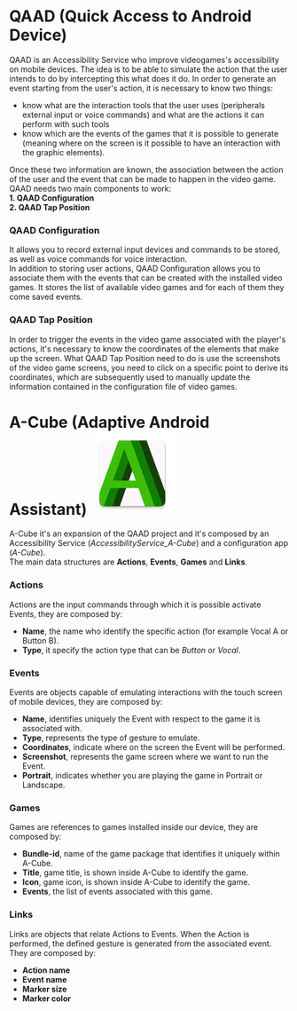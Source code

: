 # QAAD (Quick Access to Android Device)
QAAD is an Accessibility Service who improve videogames's accessibility on mobile devices. 
The idea is to be able to simulate the action that the user intends to do by intercepting this what does it do.
In order to generate an event starting from the user's action, it is necessary to know two things:
* know what are the interaction tools that the user uses (peripherals external input or voice commands) and what are the actions it can perform with such tools
* know which are the events of the games that it is possible to generate (meaning where on the screen is it possible to have an interaction with the graphic elements).

Once these two information are known, the association between the action of the user and the event that can be made to happen in the video game. QAAD needs two main components to work:  
**1. QAAD Configuration**  
**2. QAAD Tap Position**

### QAAD Configuration  
It allows you to record external input devices and commands to be stored, as well as voice commands for voice interaction.  
In addition to storing user actions, QAAD Configuration allows you to associate them with the events that can be created with the installed video games. It stores the list of available video games and for each of them they come saved events.  

### QAAD Tap Position  
In order to trigger the events in the video game associated with the player's actions, it's necessary to know the coordinates of the elements that make up the screen.
What QAAD Tap Position need to do is use the screenshots of the video game screens, you need to click on a specific point to derive its coordinates, which are subsequently used
to manually update the information contained in the configuration file of video games.  

# A-Cube (Adaptive Android Assistant) <img src="img/a_cube_logo.png" width=150>  
A-Cube it's an expansion of the QAAD project and it's composed by an Accessibility Service (*AccessibilityService_A-Cube*) and a configuration app (*A-Cube*).  
The main data structures are **Actions**, **Events**, **Games** and **Links**.  
### Actions ###
Actions are the input commands through which it is possible activate Events, they are composed by:  
  * **Name**, the name who identify the specific action (for example Vocal A or Button B).  
  * **Type**, it specify the action type that can be *Button* or *Vocal*.   

### Events ###
Events are objects capable of emulating interactions with the touch screen of mobile devices, they are composed by:
  * **Name**, identifies uniquely the Event with respect to the game it is associated with.  
  * **Type**, represents the type of gesture to emulate.
  * **Coordinates**, indicate where on the screen the Event will be performed.  
  * **Screenshot**, represents the game screen where we want to run the Event.  
  * **Portrait**, indicates whether you are playing the game in Portrait or Landscape.  
  
### Games ###
Games are references to games installed inside our device, they are composed by:  
  * **Bundle-id**, name of the game package that identifies it uniquely within A-Cube.  
  * **Title**, game title, is shown inside A-Cube to identify the game.  
  * **Icon**, game icon, is shown inside A-Cube to identify the game.   
  * **Events**, the list of events associated with this game.  

### Links ###
Links are objects that relate Actions to Events. When the Action is performed, the defined gesture is generated from the associated event. They are composed by:  
  * **Action name**    
  * **Event name**  
  * **Marker size**    
  * **Marker color**  
